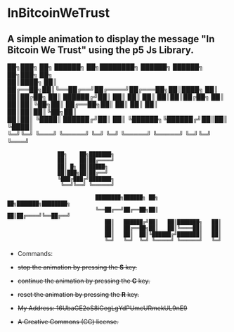# InBitcoinWeTrust
A simple animation to display the message "In Bitcoin We Trust" using the p5 Js Library.
---------------------------------------------------------------------------------------------------

  ██╗███╗   ██╗      ██████╗ ██╗████████╗ ██████╗ ██████╗ ██╗███╗   ██╗        
  ██║████╗  ██║      ██╔══██╗██║╚══██╔══╝██╔════╝██╔═══██╗██║████╗  ██║        
  ██║██╔██╗ ██║      ██████╔╝██║   ██║   ██║     ██║   ██║██║██╔██╗ ██║        
  ██║██║╚██╗██║      ██╔══██╗██║   ██║   ██║     ██║   ██║██║██║╚██╗██║        
  ██║██║ ╚████║      ██████╔╝██║   ██║   ╚██████╗╚██████╔╝██║██║ ╚████║        
  ╚═╝╚═╝  ╚═══╝      ╚═════╝ ╚═╝   ╚═╝    ╚═════╝ ╚═════╝ ╚═╝╚═╝  ╚═══╝        
                                                                           
                    ██╗    ██╗███████╗                                     
                    ██║    ██║██╔════╝                                     
                    ██║ █╗ ██║█████╗                                       
                    ██║███╗██║██╔══╝                                       
                    ╚███╔███╔╝███████╗                                     
                     ╚══╝╚══╝ ╚══════╝                                     
                                                                           
                                ████████╗██████╗ ██╗   ██╗███████╗████████╗
                                ╚══██╔══╝██╔══██╗██║   ██║██╔════╝╚══██╔══╝
                                   ██║   ██████╔╝██║   ██║███████╗   ██║   
                                   ██║   ██╔══██╗██║   ██║╚════██║   ██║   
                                   ██║   ██║  ██║╚██████╔╝███████║   ██║   
                                   ╚═╝   ╚═╝  ╚═╝ ╚═════╝ ╚══════╝   ╚═╝   
                                                                           
- Commands:
 - <S> stop the animation by pressing the **S** key.
 - <C> continue the animation by pressing the **C** key.
 - <R> reset the animation by pressing the **R** key.
  
- My Address: 16UbaGE2oS8iGegLgYdPUmcURmekUL9nE9

- A Creative Commons (CC) license.
